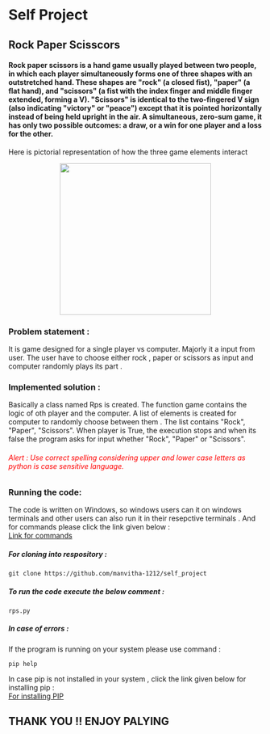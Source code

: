 # Self Project
<h2>Rock Paper Scisscors</h2>
<p><h4>Rock paper scissors  is a hand game usually played between two people, in which each player simultaneously forms one of three shapes with an outstretched hand. 
These shapes are "rock" (a closed fist), "paper" (a flat hand), and "scissors" (a fist with the index finger and middle finger extended, forming a V). 
"Scissors" is identical to the two-fingered V sign (also indicating "victory" or "peace") except that it is pointed horizontally instead of being held upright in the air.
A simultaneous, zero-sum game, it has only two possible outcomes: a draw, or a win for one player and a loss for the other.</h4><p/>

<p> Here is pictorial representation of how the three game elements interact</p>
<p align="center"><img src="https://upload.wikimedia.org/wikipedia/commons/thumb/6/67/Rock-paper-scissors.svg/1200px-Rock-paper-scissors.svg.png" width="300" height="300"></p>

 <h3>Problem statement : </h3>
<p>It is game designed for a single player vs computer. Majorly it a input from user. The user have to choose either rock , paper or scissors as input and computer randomly plays its part .   </p>
<h3>Implemented solution : </h3>
<p>Basically a class named Rps is created. The function game contains the logic of oth player and the computer.
A list of elements is created for computer to randomly choose between them . The list contains "Rock", "Paper", "Scissors". 
 When player is True, the execution stops and when its false the program asks for input whether "Rock", "Paper" or  "Scissors".</p>

<h6><span style="color:red;"> Alert : Use correct spelling considering upper and lower case letters as python is case sensitive language.</span></h6>

<h3>Running the code:</h3>
<p>The code is written on Windows, so windows users can it on windows terminals and other users can also run it in their resepctive terminals . And for commands please click the link given below : </br> <a href="https://www.lemoda.net/windows/windows2unix/windows2unix.html">Link for commands</a></p>

<h5>For cloning into respository :</h5>

```
git clone https://github.com/manvitha-1212/self_project    

```

<h5>To run the code execute the below comment :</h5>

```
rps.py   

```


<h5>In case of errors : </h5>

If the program is running on your system please use command :
```
pip help   

```

In case pip is not installed in your system , click the link given below for installing pip : </br>
<a href="https://phoenixnap.com/kb/install-pip-windows">For installing PIP</a>


<p align=center ><h2>THANK YOU !! 
 ENJOY PALYING </h2></p>





